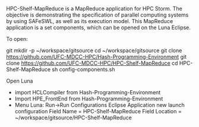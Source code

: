 HPC-Shelf-MapReduce is a MapReduce application for HPC Storm. The objective is demonstrating the specification of parallel computing systems by using SAFeSWL, as well as its execution model. This MapReduce application is a set components, which can be opened on the Luna Eclipse.

To open:

git
   mkdir -p ~/workspace/gitsource
   cd ~/workspace/gitsource
   git clone https://github.com/UFC-MDCC-HPC/Hash-Programming-Environment
   git clone https://github.com/UFC-MDCC-HPC/HPC-Shelf-MapReduce
   cd HPC-Shelf-MapReduce
   sh config-components.sh

Open Luna
  - import HCLCompiler from Hash-Programming-Environment
  - Import HPE_FrontEnd from Hash-Programming-Environment
  - Menu Luna: 
                         Run->Run Configurations
                         Eclipse Application
                         new launch configuration
                         Field Name = HPC-Shelf-MapReduce
                         Field Location = ~/workspace/gitsource/HPC-Shelf-MapReduce

